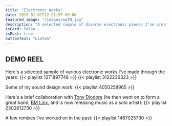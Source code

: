 ```yaml
---
title: "Electronic Works"
date: 2019-01-01T12:21:57-09:00
featured_image: "/images/ewTN.jpg"
description: "A selected sample of diverse electronic pieces I've created through the years."
isCard: false
isPost: true
buttonText: "Listen"
---
```

## DEMO REEL

Here's a selected sample of various electronic works I've made through the years:
{{< playlist 1271897748 >}}
{{< playlist 3122236323 >}}

Some of my sound design work:
{{< playlist 4050258965 >}}

Here's a brief collaboration with [Tony Diodore](http://tonydiodore.com/) (he then went on to form a great band, [BM Linx,](https://en.wikipedia.org/wiki/BM_Linx) and is now releasing music as a solo artist):
{{< playlist 2302812730 >}}

A few remixes I've worked on in the past:
{{< playlist 1467025730 >}}